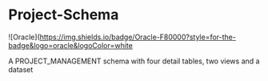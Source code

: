 # Project-Schema
![Oracle](https://img.shields.io/badge/Oracle-F80000?style=for-the-badge&logo=oracle&logoColor=white

A PROJECT_MANAGEMENT schema with four detail tables, two views and a dataset


